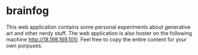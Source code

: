 # brainfog
This web application contains some personal experiments about generative art and other nerdy stuff.
The web application is also hoster on the following machine http://18.198.169.101/.
Feel free to copy the entire content for your own porpuses.
